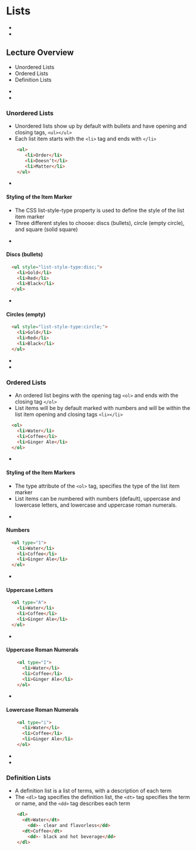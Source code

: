 # Lists


-
-
## Lecture Overview
* Unordered Lists
* Ordered Lists
* Definition Lists


-
-
### Unordered Lists
* Unordered lists show up by default with bullets and have opening and closing tags, `<ul></ul>`
* Each list item starts with the `<li>` tag and ends with `</li>`

```HTML
    <ul>
       <li>Order</li>
       <li>Doesn’t</li>
       <li>Matter</li>
    </ul>
```
-
#### Styling of the Item Marker
* The CSS list-style-type property is used to define the style of the list item marker
* Three different styles to choose: discs (bullets), circle (empty circle), and square (solid square)

-
#### Discs (bullets)
```HTML
  <ul style="list-style-type:disc;">
    <li>Gold</li>
    <li>Red</li>
    <li>Black</li>
  </ul>
```


-
#### Circles (empty)
```HTML
  <ul style="list-style-type:circle;">
    <li>Gold</li>
    <li>Red</li>
    <li>Black</li>
  </ul>
```


-
-
### Ordered Lists
* An ordered list begins with the opening tag `<ol>` and ends with the closing tag `</ol>`
* List items will be by default marked with numbers and will be within the  list item opening and closing tags `<li></li>`

```HTML
  <ol>
    <li>Water</li>
    <li>Coffee</li>
    <li>Ginger Ale</li>
  </ol>
```

-
#### Styling of the Item Markers
* The type attribute of the `<ol>` tag, specifies the type of the list item marker
* List items can be numbered with numbers (default), uppercase and lowercase letters, and lowercase and uppercase roman numerals.


-
#### Numbers
```HTML
  <ol type="1">
    <li>Water</li>
    <li>Coffee</li>
    <li>Ginger Ale</li>
  </ol>
```


-
#### Uppercase Letters
```HTML
  <ol type="A">
    <li>Water</li>
    <li>Coffee</li>
    <li>Ginger Ale</li>
  </ol>
```



-
#### Uppercase Roman Numerals
```HTML
    <ol type="I">
      <li>Water</li>
      <li>Coffee</li>
      <li>Ginger Ale</li>
    </ol>
```


-
#### Lowercase Roman Numerals
```HTML
    <ol type="i">
      <li>Water</li>
      <li>Coffee</li>
      <li>Ginger Ale</li>
    </ol>
```




-
-
### Definition Lists
* A definition list is a list of terms, with a description of each term
* The `<dl>` tag specifies the definition list, the `<dt>` tag specifies the term or name, and the `<dd>` tag describes each term

```HTML
    <dl>
      <dt>Water</dt>
        <dd>- clear and flavorless</dd>
      <dt>Coffee</dt>
        <dd>- black and hot beverage</dd>
    </dl>
```
